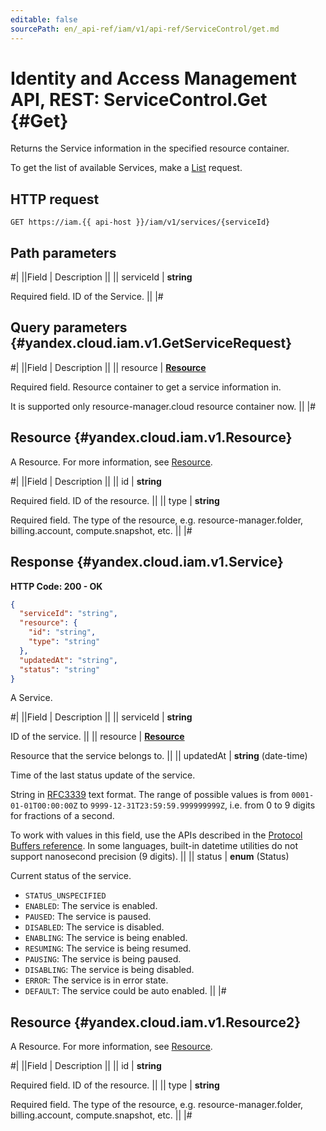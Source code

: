 ```yaml
---
editable: false
sourcePath: en/_api-ref/iam/v1/api-ref/ServiceControl/get.md
---
```


# Identity and Access Management API, REST: ServiceControl.Get {#Get}

Returns the Service information in the specified resource container.

To get the list of available Services, make a [List](/docs/iam/api-ref/ServiceControl/list#List) request.

## HTTP request

```
GET https://iam.{{ api-host }}/iam/v1/services/{serviceId}
```

## Path parameters

#|
||Field | Description ||
|| serviceId | **string**

Required field. ID of the Service. ||
|#

## Query parameters {#yandex.cloud.iam.v1.GetServiceRequest}

#|
||Field | Description ||
|| resource | **[Resource](#yandex.cloud.iam.v1.Resource)**

Required field. Resource container to get a service information in.

It is supported only resource-manager.cloud resource container now. ||
|#

## Resource {#yandex.cloud.iam.v1.Resource}

A Resource. For more information, see [Resource](/docs/iam/concepts/access-control/resources-with-access-control).

#|
||Field | Description ||
|| id | **string**

Required field. ID of the resource. ||
|| type | **string**

Required field. The type of the resource, e.g. resource-manager.folder, billing.account, compute.snapshot, etc. ||
|#

## Response {#yandex.cloud.iam.v1.Service}

**HTTP Code: 200 - OK**

```json
{
  "serviceId": "string",
  "resource": {
    "id": "string",
    "type": "string"
  },
  "updatedAt": "string",
  "status": "string"
}
```

A Service.

#|
||Field | Description ||
|| serviceId | **string**

ID of the service. ||
|| resource | **[Resource](#yandex.cloud.iam.v1.Resource2)**

Resource that the service belongs to. ||
|| updatedAt | **string** (date-time)

Time of the last status update of the service.

String in [RFC3339](https://www.ietf.org/rfc/rfc3339.txt) text format. The range of possible values is from
`0001-01-01T00:00:00Z` to `9999-12-31T23:59:59.999999999Z`, i.e. from 0 to 9 digits for fractions of a second.

To work with values in this field, use the APIs described in the
[Protocol Buffers reference](https://developers.google.com/protocol-buffers/docs/reference/overview).
In some languages, built-in datetime utilities do not support nanosecond precision (9 digits). ||
|| status | **enum** (Status)

Current status of the service.

- `STATUS_UNSPECIFIED`
- `ENABLED`: The service is enabled.
- `PAUSED`: The service is paused.
- `DISABLED`: The service is disabled.
- `ENABLING`: The service is being enabled.
- `RESUMING`: The service is being resumed.
- `PAUSING`: The service is being paused.
- `DISABLING`: The service is being disabled.
- `ERROR`: The service is in error state.
- `DEFAULT`: The service could be auto enabled. ||
|#

## Resource {#yandex.cloud.iam.v1.Resource2}

A Resource. For more information, see [Resource](/docs/iam/concepts/access-control/resources-with-access-control).

#|
||Field | Description ||
|| id | **string**

Required field. ID of the resource. ||
|| type | **string**

Required field. The type of the resource, e.g. resource-manager.folder, billing.account, compute.snapshot, etc. ||
|#